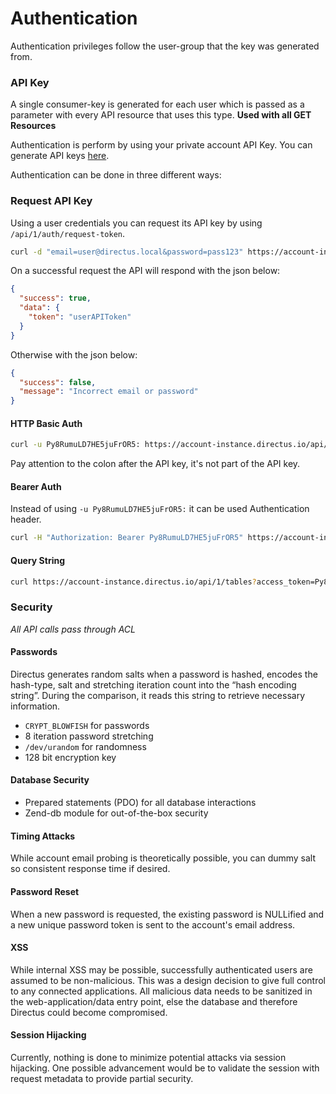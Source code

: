 # Authentication

Authentication privileges follow the user-group that the key was generated from.

### API Key
A single consumer-key is generated for each user which is passed as a parameter with every API resource that uses this type. **Used with all GET Resources**


Authentication is perform by using your private account API Key. You can generate API keys [here](#).

Authentication can be done in three different ways:

### Request API Key
Using a user credentials you can request its API key by using `/api/1/auth/request-token`.

```bash
curl -d "email=user@directus.local&password=pass123" https://account-instance.directus.io/api/1/auth/request-token
```

On a successful request the API will respond with the json below:

```json
{
  "success": true,
  "data": {
    "token": "userAPIToken"
  }
}
```

Otherwise with the json below:

```json
{
  "success": false,
  "message": "Incorrect email or password"
}
```

#### HTTP Basic Auth

```bash
curl -u Py8RumuLD7HE5juFrOR5: https://account-instance.directus.io/api/1/tables
```

Pay attention to the colon after the API key, it's not part of the API key.

#### Bearer Auth

Instead of using `-u Py8RumuLD7HE5juFrOR5:` it can be used Authentication header.

```bash
curl -H "Authorization: Bearer Py8RumuLD7HE5juFrOR5" https://account-instance.directus.io/api/1/tables
```

#### Query String

```bash
curl https://account-instance.directus.io/api/1/tables?access_token=Py8RumuLD7HE5juFrOR5
```

### Security
*All API calls pass through ACL*

#### Passwords
Directus generates random salts when a password is hashed, encodes the hash-type, salt and stretching iteration count into the “hash encoding string”. During the comparison, it reads this string to retrieve necessary information.

* `CRYPT_BLOWFISH` for passwords
* 8 iteration password stretching
* `/dev/urandom` for randomness
* 128 bit encryption key

#### Database Security
* Prepared statements (PDO) for all database interactions
* Zend-db module for out-of-the-box security

#### Timing Attacks
While account email probing is theoretically possible, you can dummy salt so consistent response time if desired.

#### Password Reset
When a new password is requested, the existing password is NULLified and a new unique password token is sent to the account's email address.

#### XSS
While internal XSS may be possible, successfully authenticated users are assumed to be non-malicious. This was a design decision to give full control to any connected applications. All malicious data needs to be sanitized in the web-application/data entry point, else the database and therefore Directus could become compromised.

#### Session Hijacking
Currently, nothing is done to minimize potential attacks via session hijacking. One possible advancement would be to validate the session with request metadata to provide partial security.
